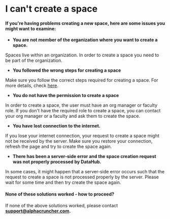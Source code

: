 # I can't create a space

#### If you're having problems creating a new space, here are some issues you might want to examine:

* **You are not member of the organization where you want to create a space.**

Spaces live within an organization. In order to create a space you need to be part of the organization.

* **You followed the wrong steps for creating a space**

Make sure you follow the correct steps required for creating a space. For more details, check [here](../../actions/create-a-space.md).

* **You do not have the permission to create a space**

In order to create a space, the user must have an org manager or faculty role. If you don't have the required role to create a space, you can contact your org manager or a faculty and ask them to create the space. 

* **You have lost connection to the internet.**

If you lose your internet connection, your request to create a space might not be received by the server. Make sure you restore your connection, refresh the page and try to create the space again.

* **There has been a server-side error and the space creation request was not properly processed by DataHub.**

In some cases, it might happen that a server-side error occurs such that the request to create a space is not processed properly by the server. Please wait for some time and then try create the space again.

####  None of these solutions worked - how to proceed?

If none of the above solutions worked, please contact **support@alphacruncher.com.**

